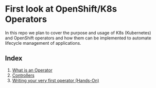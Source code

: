 # First look at OpenShift/K8s Operators

In this repo we plan to cover the purpose and usage of K8s (Kubernetes) and OpenShift operators and how them can be implemented to automate lifecycle management of applications.

## Index

1. [What is an Operator](docs/01-what-is-an-operator.md)
2. [Controllers](docs/02-controllers.md)
3. [Writing your very first operator (Hands-On)](docs/03-writing-your-very-first-operator.md)
